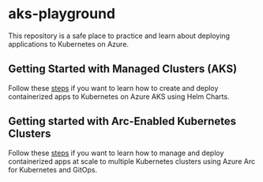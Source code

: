 # aks-playground

This repository is a safe place to practice and learn about deploying applications to Kubernetes on Azure.

## Getting Started with Managed Clusters (AKS)

 Follow these [steps](deployment/aks/README.md) if you want to learn how to create and deploy containerized apps to Kubernetes on Azure AKS using Helm Charts.

## Getting started with Arc-Enabled Kubernetes Clusters

Follow these [steps](deployment/azure-arc/README.md) if you want to learn how to manage and deploy containerized apps at scale to multiple Kubernetes clusters using Azure Arc for Kubernetes and GitOps.